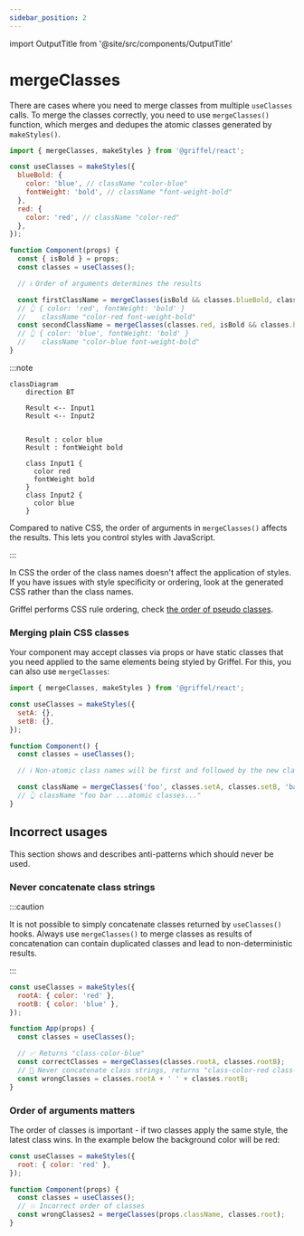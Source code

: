 ```yaml
---
sidebar_position: 2
---
```


import OutputTitle from '@site/src/components/OutputTitle'

# mergeClasses

There are cases where you need to merge classes from multiple `useClasses` calls. To merge the classes correctly, you need to use `mergeClasses()` function, which merges and dedupes the atomic classes generated by `makeStyles()`.

```jsx
import { mergeClasses, makeStyles } from '@griffel/react';

const useClasses = makeStyles({
  blueBold: {
    color: 'blue', // className "color-blue"
    fontWeight: 'bold', // className "font-weight-bold"
  },
  red: {
    color: 'red', // className "color-red"
  },
});

function Component(props) {
  const { isBold } = props;
  const classes = useClasses();

  // ℹ️ Order of arguments determines the results

  const firstClassName = mergeClasses(isBold && classes.blueBold, classes.red);
  // 👆 { color: 'red', fontWeight: 'bold' }
  //    className "color-red font-weight-bold"
  const secondClassName = mergeClasses(classes.red, isBold && classes.blueBold);
  // 👆 { color: 'blue', fontWeight: 'bold' }
  //    className "color-blue font-weight-bold"
}
```

:::note

```mermaid
classDiagram
    direction BT

    Result <-- Input1
    Result <-- Input2


    Result : color blue
    Result : fontWeight bold

    class Input1 {
      color red
      fontWeight bold
    }
    class Input2 {
      color blue
    }
```

Compared to native CSS, the order of arguments in `mergeClasses()` affects the results. This lets you control styles with JavaScript.

:::

In CSS the order of the class names doesn't affect the application of styles. If you have issues with style specificity or ordering, look at the generated CSS rather than the class names.

Griffel performs CSS rule ordering, check [the order of pseudo classes](/react/guides/atomic-css#lvfha-order-of-pseudo-classes).

### Merging plain CSS classes

Your component may accept classes via props or have static classes that you need applied to the same elements being styled by Griffel. For this, you can also use `mergeClasses`:

```jsx
import { mergeClasses, makeStyles } from '@griffel/react';

const useClasses = makeStyles({
  setA: {},
  setB: {},
});

function Component() {
  const classes = useClasses();

  // ℹ️ Non-atomic class names will be first and followed by the new class names

  const className = mergeClasses('foo', classes.setA, classes.setB, 'bar');
  // 👆 className "foo bar ...atomic classes..."
}
```

## Incorrect usages

This section shows and describes anti-patterns which should never be used.

### Never concatenate class strings

:::caution

It is not possible to simply concatenate classes returned by `useClasses()` hooks. Always use `mergeClasses()` to merge classes as results of concatenation can contain duplicated classes and lead to non-deterministic results.

:::

```jsx
const useClasses = makeStyles({
  rootA: { color: 'red' },
  rootB: { color: 'blue' },
});

function App(props) {
  const classes = useClasses();

  // ✅ Returns "class-color-blue"
  const correctClasses = mergeClasses(classes.rootA, classes.rootB);
  // 🔴 Never concatenate class strings, returns "class-color-red class-color-blue"
  const wrongClasses = classes.rootA + ' ' + classes.rootB;
}
```

### Order of arguments matters

The order of classes is important - if two classes apply the same style, the latest class wins. In the example below the background color will be red:

```jsx
const useClasses = makeStyles({
  root: { color: 'red' },
});

function Component(props) {
  const classes = useClasses();
  // 💥 Incorrect order of classes
  const wrongClasses2 = mergeClasses(props.className, classes.root);
}
```
